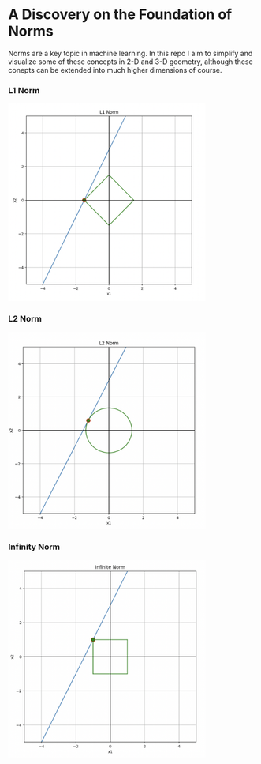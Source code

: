 # A Discovery on the Foundation of Norms

Norms are a key topic in machine learning. In this repo I aim to simplify and visualize some of these concepts in 2-D and 3-D geometry, although these conepts can be extended into much higher dimensions of course.


### L1 Norm

<img src="https://github.com/ae20cg/norms/blob/main/norm_plots/l1norm.png" width="400" height="400">

### L2 Norm

<img src="https://github.com/ae20cg/norms/blob/main/norm_plots/l2norm.png" width="400" height="400">

### Infinity Norm

<img src="https://github.com/ae20cg/norms/blob/main/norm_plots/infnorm.png" width="400" height="400">
